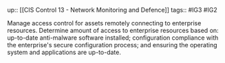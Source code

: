 up:: [[CIS Control 13 - Network Monitoring and Defence]]
tags:: #IG3 #IG2 

Manage access control for assets remotely connecting to enterprise resources. Determine amount of access to enterprise resources based on: up-to-date anti-malware software installed; configuration compliance with the enterprise's secure configuration process; and ensuring the operating system and applications are up-to-date.